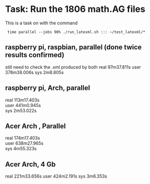 # Task: Run the 1806 math.AG files 
This is a task on with the command
```
 time parallel --jobs 90% ./run_latexml.sh ::: ~/test_latexml/*
 ```
 
## raspberry pi, raspbian, parallel (done twice results confirmed)
still need to check the .xml produced by both
real    97m37.811s
user    378m38.006s
sys     2m8.805s

## raspberry pi, Arch, parallel
real    113m17.403s                                                             
user    441m0.945s                                                              
sys     2m53.022s     

## Acer Arch , Parallel 
real    174m17.403s                                                             
user    638m27.965s                                                             
sys     4m55.323s    
## Acer Arch, 4 Gb
real    221m33.656s
user    424m2.191s
sys     3m6.353s


